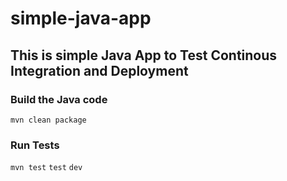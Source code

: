 # simple-java-app
## This is simple Java App to Test Continous Integration and Deployment

### Build the Java code
```mvn clean package```

### Run Tests
```mvn test```
```test```
```dev```